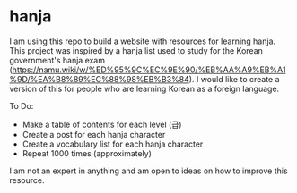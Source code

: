 # hanja

I am using this repo to build a website with resources for learning hanja. This project was inspired by a hanja list used to study for the Korean government's hanja exam (https://namu.wiki/w/%ED%95%9C%EC%9E%90/%EB%AA%A9%EB%A1%9D/%EA%B8%89%EC%88%98%EB%B3%84). I would like to create a version of this for people who are learning Korean as a foreign language.

To Do:
  * Make a table of contents for each level (급)
  * Create a post for each hanja character
  * Create a vocabulary list for each hanja character
  * Repeat 1000 times (approximately)

I am not an expert in anything and am open to ideas on how to improve this resource.
